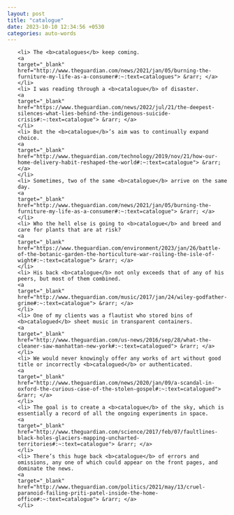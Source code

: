 ```yaml
---
layout: post
title: "catalogue"
date: 2023-10-10 12:34:56 +0530
categories: auto-words
---
```

<ol>

    <li> The <b>catalogues</b> keep coming.
    <a 
    target="_blank" 
    href="http://www.theguardian.com/news/2021/jan/05/burning-the-furniture-my-life-as-a-consumer#:~:text=catalogues"> &rarr; </a>
    </li>
    <li> I was reading through a <b>catalogue</b> of disaster.
    <a 
    target="_blank" 
    href="https://www.theguardian.com/news/2022/jul/21/the-deepest-silences-what-lies-behind-the-indigenous-suicide-crisis#:~:text=catalogue"> &rarr; </a>
    </li>
    <li> But the <b>catalogue</b>’s aim was to continually expand choice.
    <a 
    target="_blank" 
    href="http://www.theguardian.com/technology/2019/nov/21/how-our-home-delivery-habit-reshaped-the-world#:~:text=catalogue"> &rarr; </a>
    </li>
    <li> Sometimes, two of the same <b>catalogue</b> arrive on the same day.
    <a 
    target="_blank" 
    href="http://www.theguardian.com/news/2021/jan/05/burning-the-furniture-my-life-as-a-consumer#:~:text=catalogue"> &rarr; </a>
    </li>
    <li> Who the hell else is going to <b>catalogue</b> and breed and care for plants that are at risk?
    <a 
    target="_blank" 
    href="https://www.theguardian.com/environment/2023/jan/26/battle-of-the-botanic-garden-the-horticulture-war-roiling-the-isle-of-wight#:~:text=catalogue"> &rarr; </a>
    </li>
    <li> His back <b>catalogue</b> not only exceeds that of any of his peers, but most of them combined.
    <a 
    target="_blank" 
    href="http://www.theguardian.com/music/2017/jan/24/wiley-godfather-grime#:~:text=catalogue"> &rarr; </a>
    </li>
    <li> One of my clients was a flautist who stored bins of <b>catalogued</b> sheet music in transparent containers.
    <a 
    target="_blank" 
    href="http://www.theguardian.com/us-news/2016/sep/28/what-the-cleaner-saw-manhattan-new-york#:~:text=catalogued"> &rarr; </a>
    </li>
    <li> We would never knowingly offer any works of art without good title or incorrectly <b>catalogued</b> or authenticated.
    <a 
    target="_blank" 
    href="http://www.theguardian.com/news/2020/jan/09/a-scandal-in-oxford-the-curious-case-of-the-stolen-gospel#:~:text=catalogued"> &rarr; </a>
    </li>
    <li> The goal is to create a <b>catalogue</b> of the sky, which is essentially a record of all the ongoing experiments in space.
    <a 
    target="_blank" 
    href="http://www.theguardian.com/science/2017/feb/07/faultlines-black-holes-glaciers-mapping-uncharted-territories#:~:text=catalogue"> &rarr; </a>
    </li>
    <li> There’s this huge back <b>catalogue</b> of errors and omissions, any one of which could appear on the front pages, and dominate the news.
    <a 
    target="_blank" 
    href="http://www.theguardian.com/politics/2021/may/13/cruel-paranoid-failing-priti-patel-inside-the-home-office#:~:text=catalogue"> &rarr; </a>
    </li>